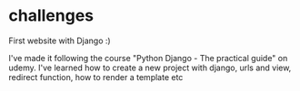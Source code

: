 # challenges
First website with Django :) 

I've made it following the course "Python Django - The practical guide" on udemy.
I've learned how to create a new project with django, urls and view, redirect function, how to render a template etc 
